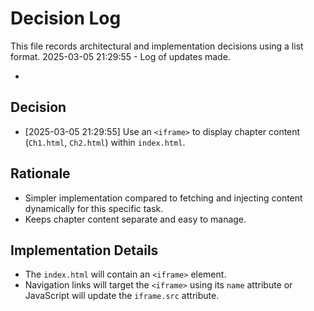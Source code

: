 # Decision Log

This file records architectural and implementation decisions using a list format.
2025-03-05 21:29:55 - Log of updates made.

*

## Decision

*   [2025-03-05 21:29:55] Use an `<iframe>` to display chapter content (`Ch1.html`, `Ch2.html`) within `index.html`.

## Rationale

*   Simpler implementation compared to fetching and injecting content dynamically for this specific task.
*   Keeps chapter content separate and easy to manage.

## Implementation Details

*   The `index.html` will contain an `<iframe>` element.
*   Navigation links will target the `<iframe>` using its `name` attribute or JavaScript will update the `iframe.src` attribute.